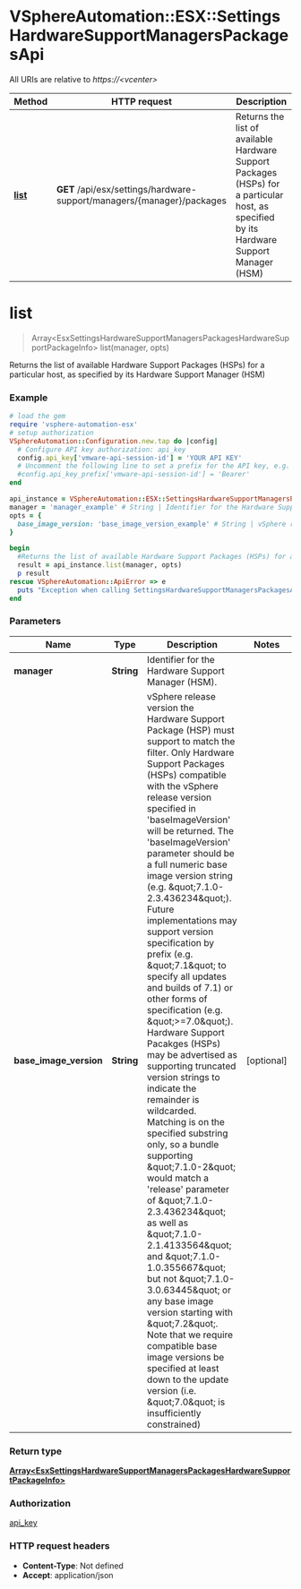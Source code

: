 # VSphereAutomation::ESX::SettingsHardwareSupportManagersPackagesApi

All URIs are relative to *https://&lt;vcenter&gt;*

Method | HTTP request | Description
------------- | ------------- | -------------
[**list**](SettingsHardwareSupportManagersPackagesApi.md#list) | **GET** /api/esx/settings/hardware-support/managers/{manager}/packages | Returns the list of available Hardware Support Packages (HSPs) for a particular host, as specified by its Hardware Support Manager (HSM)


# **list**
> Array&lt;EsxSettingsHardwareSupportManagersPackagesHardwareSupportPackageInfo&gt; list(manager, opts)

Returns the list of available Hardware Support Packages (HSPs) for a particular host, as specified by its Hardware Support Manager (HSM)

### Example
```ruby
# load the gem
require 'vsphere-automation-esx'
# setup authorization
VSphereAutomation::Configuration.new.tap do |config|
  # Configure API key authorization: api_key
  config.api_key['vmware-api-session-id'] = 'YOUR API KEY'
  # Uncomment the following line to set a prefix for the API key, e.g. 'Bearer' (defaults to nil)
  #config.api_key_prefix['vmware-api-session-id'] = 'Bearer'
end

api_instance = VSphereAutomation::ESX::SettingsHardwareSupportManagersPackagesApi.new
manager = 'manager_example' # String | Identifier for the Hardware Support Manager (HSM).
opts = {
  base_image_version: 'base_image_version_example' # String | vSphere release version the Hardware Support Package (HSP) must support to match the filter. Only Hardware Support Packages (HSPs) compatible with the vSphere release version specified in 'baseImageVersion' will be returned. The 'baseImageVersion' parameter should be a full numeric base image version string (e.g. \"7.1.0-2.3.436234\"). Future implementations may support version specification by prefix (e.g. \"7.1\" to specify all updates and builds of 7.1) or other forms of specification (e.g. \">=7.0\"). Hardware Support Pacakges (HSPs) may be advertised as supporting truncated version strings to indicate the remainder is wildcarded. Matching is on the specified substring only, so a bundle supporting \"7.1.0-2\" would match a 'release' parameter of \"7.1.0-2.3.436234\" as well as \"7.1.0-2.1.4133564\" and \"7.1.0-1.0.355667\" but not \"7.1.0-3.0.63445\" or any base image version starting with \"7.2\". Note that we require compatible base image versions be specified at least down to the update version (i.e. \"7.0\" is insufficiently constrained)
}

begin
  #Returns the list of available Hardware Support Packages (HSPs) for a particular host, as specified by its Hardware Support Manager (HSM)
  result = api_instance.list(manager, opts)
  p result
rescue VSphereAutomation::ApiError => e
  puts "Exception when calling SettingsHardwareSupportManagersPackagesApi->list: #{e}"
end
```

### Parameters

Name | Type | Description  | Notes
------------- | ------------- | ------------- | -------------
 **manager** | **String**| Identifier for the Hardware Support Manager (HSM). | 
 **base_image_version** | **String**| vSphere release version the Hardware Support Package (HSP) must support to match the filter. Only Hardware Support Packages (HSPs) compatible with the vSphere release version specified in &#39;baseImageVersion&#39; will be returned. The &#39;baseImageVersion&#39; parameter should be a full numeric base image version string (e.g. \&quot;7.1.0-2.3.436234\&quot;). Future implementations may support version specification by prefix (e.g. \&quot;7.1\&quot; to specify all updates and builds of 7.1) or other forms of specification (e.g. \&quot;&gt;&#x3D;7.0\&quot;). Hardware Support Pacakges (HSPs) may be advertised as supporting truncated version strings to indicate the remainder is wildcarded. Matching is on the specified substring only, so a bundle supporting \&quot;7.1.0-2\&quot; would match a &#39;release&#39; parameter of \&quot;7.1.0-2.3.436234\&quot; as well as \&quot;7.1.0-2.1.4133564\&quot; and \&quot;7.1.0-1.0.355667\&quot; but not \&quot;7.1.0-3.0.63445\&quot; or any base image version starting with \&quot;7.2\&quot;. Note that we require compatible base image versions be specified at least down to the update version (i.e. \&quot;7.0\&quot; is insufficiently constrained) | [optional] 

### Return type

[**Array&lt;EsxSettingsHardwareSupportManagersPackagesHardwareSupportPackageInfo&gt;**](EsxSettingsHardwareSupportManagersPackagesHardwareSupportPackageInfo.md)

### Authorization

[api_key](../README.md#api_key)

### HTTP request headers

 - **Content-Type**: Not defined
 - **Accept**: application/json



